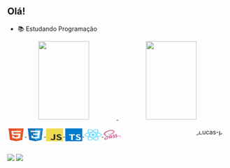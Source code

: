 ## Olá!

- 📚 Estudando Programação

<div align="center">
  <a href="https://github.com/DevLuk4s">
  <img height="180em" width="48%" src="https://github-readme-stats.vercel.app/api?username=devluk4s&show_icons=true&theme=dracula&include_all_commits=true&count_private=true"/>
  <img height="180em" width="48%" src="https://github-readme-stats.vercel.app/api/top-langs/?username=devluk4s&layout=compact&langs_count=7&theme=dracula"/>
</div>
<div style="display: inline_block"><br>
  <img align="center" alt="Lucas-HTML" height="30" width="40" src="https://raw.githubusercontent.com/devicons/devicon/master/icons/html5/html5-original.svg">
  <img align="center" alt="Lucas-CSS" height="30" width="40" src="https://raw.githubusercontent.com/devicons/devicon/master/icons/css3/css3-original.svg">
  <img align="center" alt="Lucas-Js" height="30" width="40" src="https://raw.githubusercontent.com/devicons/devicon/master/icons/javascript/javascript-original.svg">
  <img align="center" alt="Lucas-Js" height="30" width="40" src="https://raw.githubusercontent.com/devicons/devicon/master/icons/typescript/typescript-original.svg">
  <img align="center" alt="Lucas-Js" height="30" width="40" src="https://raw.githubusercontent.com/devicons/devicon/master/icons/react/react-original.svg">
  <img align="center" alt="Lucas-Js" height="30" width="40" src="https://raw.githubusercontent.com/devicons/devicon/master/icons/sass/sass-original.svg">
  
  <!-- gif -->
  <img align="right" alt="Lucas-pic" height="150" style="border-radius:50px;" src="https://images-wixmp-ed30a86b8c4ca887773594c2.wixmp.com/f/8863a989-904d-45f3-a2e8-2422e7add255/d5hp8gy-e42d09a7-5128-4be2-ab18-2918b2d94657.gif?token=eyJ0eXAiOiJKV1QiLCJhbGciOiJIUzI1NiJ9.eyJzdWIiOiJ1cm46YXBwOjdlMGQxODg5ODIyNjQzNzNhNWYwZDQxNWVhMGQyNmUwIiwiaXNzIjoidXJuOmFwcDo3ZTBkMTg4OTgyMjY0MzczYTVmMGQ0MTVlYTBkMjZlMCIsIm9iaiI6W1t7InBhdGgiOiJcL2ZcLzg4NjNhOTg5LTkwNGQtNDVmMy1hMmU4LTI0MjJlN2FkZDI1NVwvZDVocDhneS1lNDJkMDlhNy01MTI4LTRiZTItYWIxOC0yOTE4YjJkOTQ2NTcuZ2lmIn1dXSwiYXVkIjpbInVybjpzZXJ2aWNlOmZpbGUuZG93bmxvYWQiXX0.a7us8bAdpvFhPbxAvoKq9ns-cA4wt5hxwPrplFr_gbs">
</div>
  
  ##
  
<div>
  <a href="https://www.instagram.com/luk4s.gabriel/" target="_blank"><img src="https://img.shields.io/badge/-Instagram-%23E4405F?style=for-the-badge&logo=instagram&logoColor=white" target="_blank"></a>
  <a href="https://www.linkedin.com/in/lucas-gabriel-a1525124b/" target="_blank"><img src="https://img.shields.io/badge/-LinkedIn-%230077B5?style=for-the-badge&logo=linkedin&logoColor=white" target="_blank"></a>
</div>
